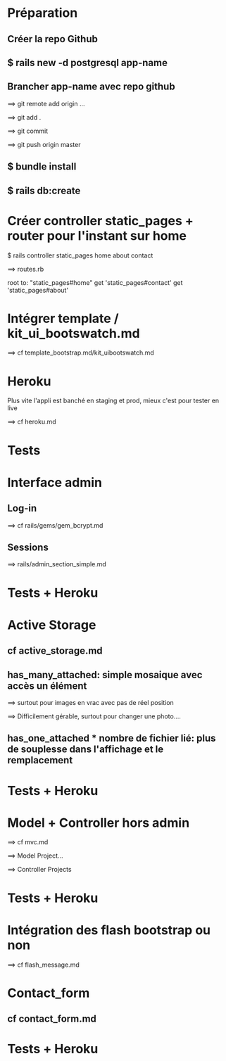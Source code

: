 # Préparation

## Créer la repo Github

## $ rails new -d postgresql app-name

## Brancher app-name avec repo github

==> git remote add origin ...

==> git add .

==> git commit

==> git push origin master

## $ bundle install

## $ rails db:create


# Créer controller static_pages + router pour l'instant sur home

$ rails controller static_pages home about contact

==> routes.rb

root to: "static_pages#home"
get 'static_pages#contact'
get 'static_pages#about'


# Intégrer template / kit_ui_bootswatch.md

==> cf template_bootstrap.md/kit_uibootswatch.md


# Heroku

Plus vite l'appli est banché en staging et prod, mieux c'est pour tester en live

==> cf heroku.md 

# Tests


# Interface admin 

## Log-in 

==> cf rails/gems/gem_bcrypt.md

## Sessions 

==> rails/admin_section_simple.md

# Tests + Heroku


# Active Storage

## cf active_storage.md 

## has_many_attached: simple mosaique avec accès un élément

==> surtout pour images en vrac avec pas de réel position

==> Difficilement gérable, surtout pour changer une photo....

## has_one_attached * nombre de fichier lié: plus de souplesse dans l'affichage et le remplacement 

# Tests + Heroku


# Model + Controller hors admin

==> cf mvc.md

==> Model Project...

==> Controller Projects

# Tests + Heroku


# Intégration des flash bootstrap ou non

==> cf flash_message.md


# Contact_form

## cf contact_form.md

# Tests + Heroku



